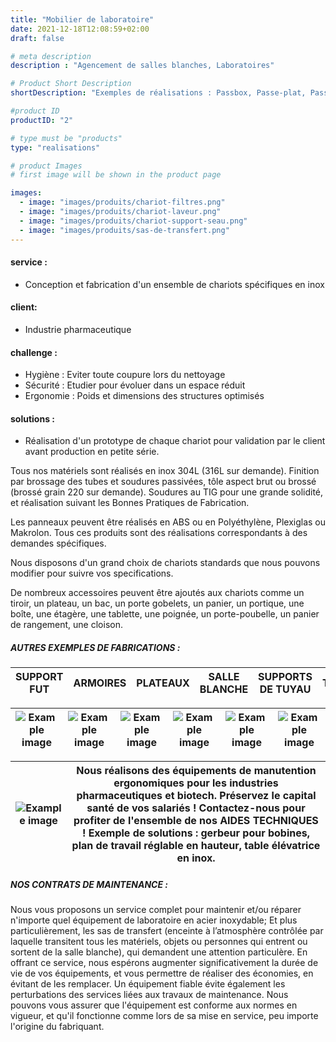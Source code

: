 ```yaml
---
title: "Mobilier de laboratoire"
date: 2021-12-18T12:08:59+02:00
draft: false

# meta description
description : "Agencement de salles blanches, Laboratoires"

# Product Short Description
shortDescription: "Exemples de réalisations : Passbox, Passe-plat, Passe objet, Passe échantillon, Passe chariot, Passe document, Sas de transfert, Chariot porte cuve, Armoire en inox, Bac de lavage en inox, Bac mobile en inox, Bac de trempage, Caisson, Banc, Bassin, Cuve, Distributeur, Enceinte, Habillage, Cabine,  Chariot de manutention, Chariot de distribution de poches, Chariot de nettoyage, Chariot autoclave, Chariot informatique, Claies d'égouttage, Armoire de stockage, Desserte, Distributeur de charlottes, Echelles en inox, tablettes en inox, Étagères, Evier, Cloisons, Séparateur, Lave-main, Plonge, Paillasse, Panier, Patère, Plate-forme, Porte tuyau, Poubelle, Pupitre, Rack d'égouttage, Rayonnage, Rolls pour clayettes, Servante, Socle, Support bottes, Laverie, Support mural,Grille murale, Rail, Table, Evier, Table d'autopsie, Table élévatrice, Table de pesée, Tablette murale rabattable, Etagère de rangement, Tabouret, Escabeau, Butoirs, Caillebotis, Estrade, Passerelle, Marche pied, Plinthe, Protection murale en inox, Puisard, Vestiaires d'habillage, Casiers, Station de nettoyage, Station de lavage"

#product ID
productID: "2"

# type must be "products"
type: "realisations"

# product Images
# first image will be shown in the product page

images:
  - image: "images/produits/chariot-filtres.png"
  - image: "images/produits/chariot-laveur.png"
  - image: "images/produits/chariot-support-seau.png"
  - image: "images/produits/sas-de-transfert.png" 
---
```


#### service :
* Conception et fabrication d'un ensemble de chariots spécifiques en inox
#### client: 
* Industrie pharmaceutique 
#### challenge :
* Hygiène : Eviter toute coupure lors du nettoyage 
* Sécurité : Etudier pour évoluer dans un espace réduit 
* Ergonomie : Poids et dimensions des structures optimisés
  
#### solutions : 
* Réalisation d'un prototype de chaque chariot pour validation par le client avant production en petite série.

Tous nos matériels sont réalisés en inox 304L (316L sur demande). Finition par brossage des tubes et soudures passivées, tôle aspect brut ou brossé (brossé grain 220 sur demande).
Soudures au TIG pour une grande solidité, et réalisation suivant les Bonnes Pratiques de Fabrication.

Les panneaux peuvent être réalisés en ABS ou en Polyéthylène, Plexiglas ou Makrolon. Tous ces produits sont des réalisations correspondants à des demandes spécifiques.

Nous disposons d'un grand choix de chariots standards que nous pouvons modifier pour suivre vos specifications.

De nombreux accessoires peuvent être ajoutés aux chariots comme un tiroir, un plateau, un bac, un porte gobelets, un panier, un portique, une boîte, une étagère, une tablette, une poignée, un porte-poubelle, un panier de rangement, une cloison.  

##### AUTRES EXEMPLES DE FABRICATIONS :

|SUPPORT FUT|ARMOIRES|PLATEAUX|SALLE BLANCHE|SUPPORTS DE TUYAU|TABLES|
|---|---|---|---|---|---|

|![Example image](/images/produits/support-fut.jpg)|![Example image](/images/produits/armoire-de-rangement.jpg)|![Example image](/images/produits/plateau.jpg)|![Example image](/images/produits/salle-blanche.jpg)|![Example image](/images/produits/support-tuyau.jpg)|![Example image](/images/produits/table.jpg)|
|---|---|---|---|---|---|

|![Example image](/images/produits/gerbeur.png)|Nous réalisons des équipements de manutention ergonomiques pour les industries pharmaceutiques et biotech. Préservez le capital santé de vos salariés ! Contactez-nous pour profiter de l'ensemble de nos AIDES TECHNIQUES ! Exemple de solutions : gerbeur pour bobines, plan de travail réglable en hauteur, table élévatrice en inox. | 
|---|---|

##### NOS CONTRATS DE MAINTENANCE :

Nous vous proposons un service complet pour maintenir et/ou réparer n'importe quel équipement de laboratoire en acier inoxydable; Et plus particulièrement, les sas de transfert (enceinte à l’atmosphère contrôlée par laquelle transitent tous les matériels, objets ou personnes qui entrent ou sortent de la salle blanche), qui demandent une attention particulère.
En offrant ce service, nous espérons augmenter significativement la durée de vie de vos équipements, et vous permettre de réaliser des économies, en évitant de les remplacer. Un équipement fiable évite également les perturbations des services liées aux travaux de maintenance. Nous pouvons vous assurer que l'équipement est conforme aux normes en vigueur, et qu'il fonctionne comme lors de sa mise en service, peu importe l'origine du fabriquant.